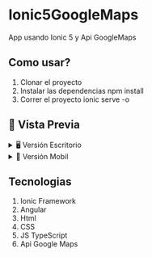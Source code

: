 # Ionic5GoogleMaps
App usando Ionic 5 y Api GoogleMaps

## Como usar?

1. Clonar el proyecto
2. Instalar las dependencias npm install
3. Correr el proyecto ionic serve -o

## 🎨 Vista Previa

<details>
    <summary>🖥 Versión Escritorio</summary>
    
![]()

</details>

<details>
    <summary>📱 Versión Mobil</summary>
    
![]()

</details>

## Tecnologias
1. Ionic Framework
2. Angular
3. Html
4. CSS
5. JS TypeScript
6. Api Google Maps  
